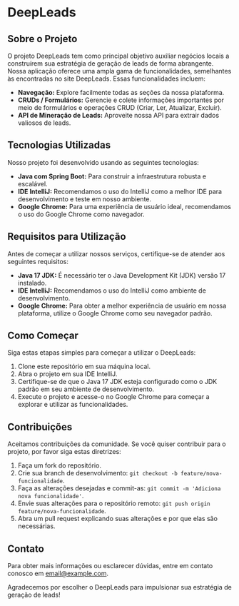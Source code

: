 # DeepLeads

## Sobre o Projeto

O projeto DeepLeads tem como principal objetivo auxiliar negócios locais a construírem sua estratégia de geração de leads de forma abrangente. Nossa aplicação oferece uma ampla gama de funcionalidades, semelhantes às encontradas no site DeepLeads. Essas funcionalidades incluem:

- **Navegação:** Explore facilmente todas as seções da nossa plataforma.
- **CRUDs / Formulários:** Gerencie e colete informações importantes por meio de formulários e operações CRUD (Criar, Ler, Atualizar, Excluir).
- **API de Mineração de Leads:** Aproveite nossa API para extrair dados valiosos de leads.

## Tecnologias Utilizadas

Nosso projeto foi desenvolvido usando as seguintes tecnologias:

- **Java com Spring Boot:** Para construir a infraestrutura robusta e escalável.
- **IDE IntelliJ:** Recomendamos o uso do IntelliJ como a melhor IDE para desenvolvimento e teste em nosso ambiente.
- **Google Chrome:** Para uma experiência de usuário ideal, recomendamos o uso do Google Chrome como navegador.

## Requisitos para Utilização

Antes de começar a utilizar nossos serviços, certifique-se de atender aos seguintes requisitos:

- **Java 17 JDK:** É necessário ter o Java Development Kit (JDK) versão 17 instalado.
- **IDE IntelliJ:** Recomendamos o uso do IntelliJ como ambiente de desenvolvimento.
- **Google Chrome:** Para obter a melhor experiência de usuário em nossa plataforma, utilize o Google Chrome como seu navegador padrão.

## Como Começar

Siga estas etapas simples para começar a utilizar o DeepLeads:

1. Clone este repositório em sua máquina local.
2. Abra o projeto em sua IDE IntelliJ.
3. Certifique-se de que o Java 17 JDK esteja configurado como o JDK padrão em seu ambiente de desenvolvimento.
4. Execute o projeto e acesse-o no Google Chrome para começar a explorar e utilizar as funcionalidades.

## Contribuições

Aceitamos contribuições da comunidade. Se você quiser contribuir para o projeto, por favor siga estas diretrizes:

1. Faça um fork do repositório.
2. Crie sua branch de desenvolvimento: `git checkout -b feature/nova-funcionalidade`.
3. Faça as alterações desejadas e commit-as: `git commit -m 'Adiciona nova funcionalidade'`.
4. Envie suas alterações para o repositório remoto: `git push origin feature/nova-funcionalidade`.
5. Abra um pull request explicando suas alterações e por que elas são necessárias.

## Contato

Para obter mais informações ou esclarecer dúvidas, entre em contato conosco em [email@example.com](mailto:email@example.com).

Agradecemos por escolher o DeepLeads para impulsionar sua estratégia de geração de leads!
